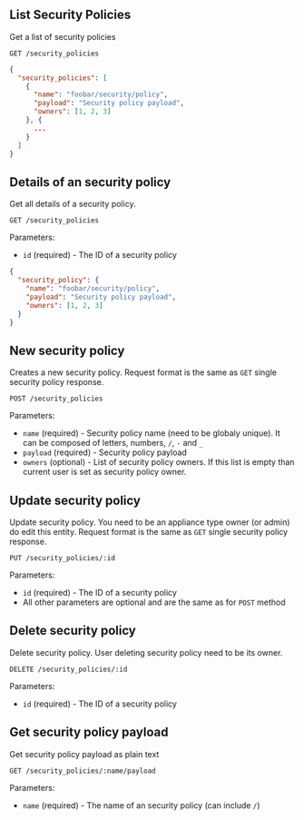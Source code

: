 ## List Security Policies

Get a list of security policies

```
GET /security_policies
```

```json
{
  "security_policies": [
    {
      "name": "foobar/security/policy",
      "payload": "Security policy payload",
      "owners": [1, 2, 3]
    }, {
      ...
    }
  ]
}
```

## Details of an security policy

Get all details of a security policy.

```
GET /security_policies
```

Parameters:

+ `id` (required) - The ID of a security policy

```json
{
  "security_policy": {
    "name": "foobar/security/policy",
    "payload": "Security policy payload",
    "owners": [1, 2, 3]
  }
}
```

## New security policy

Creates a new security policy. Request format is the same as `GET` single security policy response.

```
POST /security_policies
```

Parameters:

+ `name` (required) - Security policy name (need to be globaly unique). It can be composed of letters, numbers, `/`, `-` and `_`
+ `payload` (required) - Security policy payload
+ `owners` (optional) - List of security policy owners. If this list is empty than current user is set as security policy owner.

## Update security policy

Update security policy. You need to be an appliance type owner (or admin) do edit this entity. Request format is the same as `GET` single security policy response.

```
PUT /security_policies/:id
```

Parameters:

+ `id` (required) - The ID of a security policy
+ All other parameters are optional and are the same as for `POST` method

## Delete security policy

Delete security policy. User deleting security policy need to be its owner.

```
DELETE /security_policies/:id
```

Parameters:

+ `id` (required) - The ID of a security policy

## Get security policy payload

Get security policy payload as plain text

```
GET /security_policies/:name/payload
```

Parameters:

+ `name` (required) - The name of an security policy (can include `/`)
